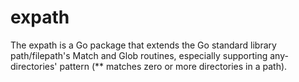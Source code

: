 # expath
The expath is a Go package that extends the Go standard library path/filepath's Match and Glob routines, especially supporting any-directories' pattern (** matches zero or more directories in a path).
